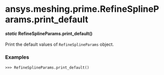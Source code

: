 <a id="ansys-meshing-prime-refinesplineparams-print-default"></a>

# ansys.meshing.prime.RefineSplineParams.print_default

<a id="ansys.meshing.prime.RefineSplineParams.print_default"></a>

#### *static* RefineSplineParams.print_default()

Print the default values of `RefineSplineParams` object.

### Examples

```pycon
>>> RefineSplineParams.print_default()
```

<!-- !! processed by numpydoc !! -->
